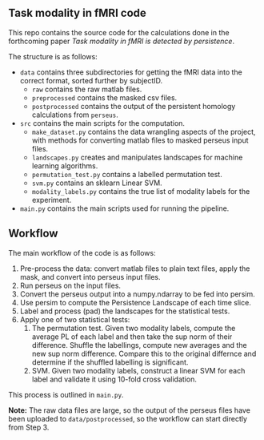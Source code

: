 ## Task modality in fMRI code

This repo contains the source code for the calculations done in the forthcoming paper *Task modality in fMRI is detected by persistence*.

The structure is as follows:
 - `data` contains three subdirectories for getting the fMRI data into the correct format, sorted further by subjectID.
   - `raw` contains the raw matlab files.
   - `preprocessed` contains the masked csv files.
   - `postprocessed` contains the output of the persistent homology calculations from `perseus`.
 - `src` contains the main scripts for the computation.
   - `make_dataset.py` contains the data wrangling aspects of the project, with
   methods for converting matlab files to masked perseus input files.
   - `landscapes.py` creates and manipulates landscapes for machine learning algorithms.
   - `permutation_test.py` contains a labelled permutation test.
   - `svm.py` contains an sklearn Linear SVM.
   - `modality_labels.py` contains the true list of modality labels for the experiment.
 - `main.py` contains the main scripts used for running the pipeline.

## Workflow

The main workflow of the code is as follows:
1. Pre-process the data: convert matlab files to plain text files, apply the
   mask, and convert into perseus input files.
2. Run perseus on the input files.
3. Convert the perseus output into a numpy.ndarray to be fed into persim.
4. Use persim to compute the Persistence Landscape of each time slice.
5. Label and process (pad) the landscapes for the statistical tests.
6. Apply one of two statistical tests:
   1. The permutation test. Given two modality labels, compute the average PL
  of each label and then take the sup norm of their difference.
  Shuffle the labellings, compute new averages and the new sup norm difference.
  Compare this to the original differnce and determine if the shuffled labelling
  is significant.
   2. SVM. Given two modality labels, construct a linear SVM for each label
  and validate it using 10-fold cross validation.

This process is outlined in `main.py`.

**Note:** The raw data files are large, so the output of the perseus files have been uploaded to `data/postprocessed`, so the workflow can start directly from Step 3.
